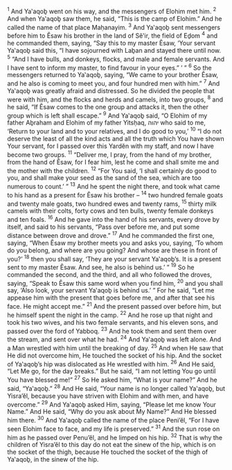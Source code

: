 <sup>1</sup> And Ya‛aqoḇ went on his way, and the messengers of Elohim met him.
<sup>2</sup> And when Ya‛aqoḇ saw them, he said, “This is the camp of Elohim.” And he called the name of that place Maḥanayim.
<sup>3</sup> And Ya‛aqoḇ sent messengers before him to Ĕsaw his brother in the land of Sĕ‛ir, the field of Eḏom
<sup>4</sup> and he commanded them, saying, “Say this to my master Ĕsaw, ‘Your servant Ya‛aqoḇ said this, “I have sojourned with Laḇan and stayed there until now.
<sup>5</sup> “And I have bulls, and donkeys, flocks, and male and female servants. And I have sent to inform my master, to find favour in your eyes.” ’ ”
<sup>6</sup> So the messengers returned to Ya‛aqoḇ, saying, “We came to your brother Ĕsaw, and he also is coming to meet you, and four hundred men with him.”
<sup>7</sup> And Ya‛aqoḇ was greatly afraid and distressed. So he divided the people that were with him, and the flocks and herds and camels, into two groups,
<sup>8</sup> and he said, “If Ĕsaw comes to the one group and attacks it, then the other group which is left shall escape.”
<sup>9</sup> And Ya‛aqoḇ said, “O Elohim of my father Aḇraham and Elohim of my father Yitsḥaq, יהוה who said to me, ‘Return to your land and to your relatives, and I do good to you,’
<sup>10</sup> “I do not deserve the least of all the kind acts and all the truth which You have shown Your servant, for I passed over this Yardĕn with my staff, and now I have become two groups.
<sup>11</sup> “Deliver me, I pray, from the hand of my brother, from the hand of Ĕsaw, for I fear him, lest he come and shall smite me and the mother with the children.
<sup>12</sup> “For You said, ‘I shall certainly do good to you, and shall make your seed as the sand of the sea, which are too numerous to count.’ ”
<sup>13</sup> And he spent the night there, and took what came to his hand as a present for Ĕsaw his brother –
<sup>14</sup> two hundred female goats and twenty male goats, two hundred ewes and twenty rams,
<sup>15</sup> thirty milk camels with their colts, forty cows and ten bulls, twenty female donkeys and ten foals.
<sup>16</sup> And he gave into the hand of his servants, every drove by itself, and said to his servants, “Pass over before me, and put some distance between drove and drove.”
<sup>17</sup> And he commanded the first one, saying, “When Ĕsaw my brother meets you and asks you, saying, ‘To whom do you belong, and where are you going? And whose are these in front of you?’
<sup>18</sup> then you shall say, ‘They are your servant Ya‛aqoḇ’s. It is a present sent to my master Ĕsaw. And see, he also is behind us.’ ”
<sup>19</sup> So he commanded the second, and the third, and all who followed the droves, saying, “Speak to Ĕsaw this same word when you find him,
<sup>20</sup> and you shall say, ‘Also look, your servant Ya‛aqoḇ is behind us.’ ” For he said, “Let me appease him with the present that goes before me, and after that see his face. He might accept me.”
<sup>21</sup> And the present passed over before him, but he himself spent the night in the camp.
<sup>22</sup> And he rose up that night and took his two wives, and his two female servants, and his eleven sons, and passed over the ford of Yabboq.
<sup>23</sup> And he took them and sent them over the stream, and sent over what he had.
<sup>24</sup> And Ya‛aqoḇ was left alone. And a Man wrestled with him until the breaking of day.
<sup>25</sup> And when He saw that He did not overcome him, He touched the socket of his hip. And the socket of Ya‛aqoḇ’s hip was dislocated as He wrestled with him.
<sup>26</sup> And He said, “Let Me go, for the day breaks.” But he said, “I am not letting You go until You have blessed me!”
<sup>27</sup> So He asked him, “What is your name?” And he said, “Ya‛aqoḇ.”
<sup>28</sup> And He said, “Your name is no longer called Ya‛aqoḇ, but Yisra’ĕl, because you have striven with Elohim and with men, and have overcome.”
<sup>29</sup> And Ya‛aqoḇ asked Him, saying, “Please let me know Your Name.” And He said, “Why do you ask about My Name?” And He blessed him there.
<sup>30</sup> And Ya‛aqoḇ called the name of the place Peni’ĕl, “For I have seen Elohim face to face, and my life is preserved.”
<sup>31</sup> And the sun rose on him as he passed over Penu’ĕl, and he limped on his hip.
<sup>32</sup> That is why the children of Yisra’ĕl to this day do not eat the sinew of the hip, which is on the socket of the thigh, because He touched the socket of the thigh of Ya‛aqoḇ, in the sinew of the hip.

